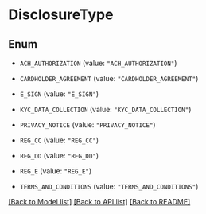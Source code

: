 # DisclosureType

## Enum


* `ACH_AUTHORIZATION` (value: `"ACH_AUTHORIZATION"`)

* `CARDHOLDER_AGREEMENT` (value: `"CARDHOLDER_AGREEMENT"`)

* `E_SIGN` (value: `"E_SIGN"`)

* `KYC_DATA_COLLECTION` (value: `"KYC_DATA_COLLECTION"`)

* `PRIVACY_NOTICE` (value: `"PRIVACY_NOTICE"`)

* `REG_CC` (value: `"REG_CC"`)

* `REG_DD` (value: `"REG_DD"`)

* `REG_E` (value: `"REG_E"`)

* `TERMS_AND_CONDITIONS` (value: `"TERMS_AND_CONDITIONS"`)


[[Back to Model list]](../README.md#documentation-for-models) [[Back to API list]](../README.md#documentation-for-api-endpoints) [[Back to README]](../README.md)


